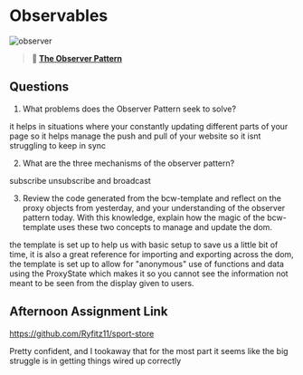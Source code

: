 # Observables

![observer](https://bcw.blob.core.windows.net/public/img/journals/8014045611652045)

> **📖 [The Observer Pattern](https://codeworksacademy.com/fs-student-guide/resources/wk3/04-Observer-Pattern)**

## Questions

1. What problems does the Observer Pattern seek to solve?

it helps in situations where your constantly updating different parts of your page so it helps manage the push and pull of your website so it isnt struggling to keep in sync

2. What are the three mechanisms of the observer pattern?

subscribe unsubscribe and broadcast

3. Review the code generated from the bcw-template and reflect on the proxy objects from yesterday, and your understanding of the observer pattern today. With this knowledge, explain how the magic of the bcw-template uses these two concepts to manage and update the dom.

the template is set up to help us with basic setup to save us a little bit of time, it is also a great reference for importing and exporting across the dom, the template is set up to allow for "anonymous" use of functions and data using the ProxyState which makes it so you cannot see the information not meant to be seen from the display given to users.

## Afternoon Assignment Link

https://github.com/Ryfitz11/sport-store

Pretty confident, and I tookaway that for the most part it seems like the big struggle is in getting things wired up correctly
